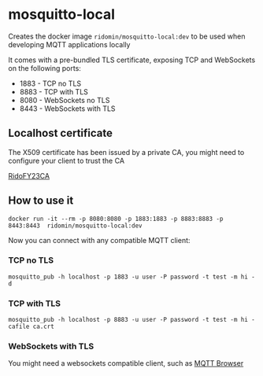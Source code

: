 # mosquitto-local

Creates the docker image `ridomin/mosquitto-local:dev` to be used when developing MQTT applications locally

It comes with a pre-bundled TLS certificate, exposing TCP and WebSockets on the following ports:

- 1883 - TCP no TLS
- 8883 - TCP with TLS
- 8080 - WebSockets no TLS
- 8443 - WebSockets with TLS

## Localhost certificate

The X509 certificate has been issued by a private CA, you might need to configure your client to trust the CA

[RidoFY23CA](ca.crt)


## How to use it

```
docker run -it --rm -p 8080:8080 -p 1883:1883 -p 8883:8883 -p 8443:8443  ridomin/mosquitto-local:dev
```

Now you can connect with any compatible MQTT client:

### TCP no TLS
```
mosquitto_pub -h localhost -p 1883 -u user -P password -t test -m hi -d
```

### TCP with TLS
```
mosquitto_pub -h localhost -p 8883 -u user -P password -t test -m hi -cafile ca.crt
```

### WebSockets with TLS

You might need a websockets compatible client, such as [MQTT Browser](https://iotmodels.github.io/pnp-mqtt/)